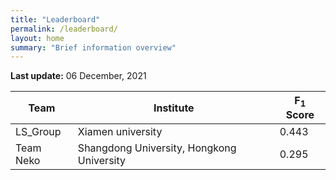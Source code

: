 ```yaml
---
title: "Leaderboard"
permalink: /leaderboard/
layout: home
summary: "Brief information overview"
---
```


**Last update:** 06 December, 2021

<div markdown="1">

|  Team |  Institute |  F<sub>1</sub> Score |
|---|---|---|
| LS_Group | Xiamen university  | 0.443  |
| Team Neko | Shangdong University, Hongkong University  | 0.295 |

</div>